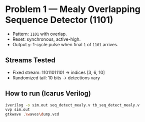 # Problem 1 — Mealy Overlapping Sequence Detector (1101)

- Pattern: `1101` with overlap.
- Reset: synchronous, active-high.
- Output `y`: 1-cycle pulse when final `1` of `1101` arrives.

## Streams Tested

- Fixed stream: 11011011101 → indices [3, 6, 10]
- Randomized tail: 10 bits → detections vary

## How to run (Icarus Verilog)
```sh
iverilog -o sim.out seq_detect_mealy.v tb_seq_detect_mealy.v
vvp sim.out
gtkwave .\waves\dump.vcd